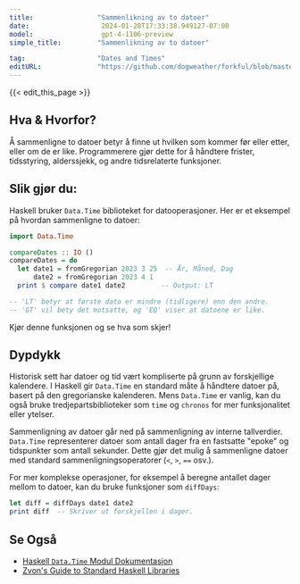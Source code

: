 ```yaml
---
title:                "Sammenlikning av to datoer"
date:                  2024-01-20T17:33:38.949127-07:00
model:                 gpt-4-1106-preview
simple_title:         "Sammenlikning av to datoer"

tag:                  "Dates and Times"
editURL:              "https://github.com/dogweather/forkful/blob/master/content/no/haskell/comparing-two-dates.md"
---
```


{{< edit_this_page >}}

## Hva & Hvorfor?

Å sammenligne to datoer betyr å finne ut hvilken som kommer før eller etter, eller om de er like. Programmerere gjør dette for å håndtere frister, tidsstyring, alderssjekk, og andre tidsrelaterte funksjoner.

## Slik gjør du:

Haskell bruker `Data.Time` biblioteket for datooperasjoner. Her er et eksempel på hvordan sammenligne to datoer:

```haskell
import Data.Time

compareDates :: IO ()
compareDates = do
  let date1 = fromGregorian 2023 3 25  -- År, Måned, Dag
      date2 = fromGregorian 2023 4 1
  print $ compare date1 date2         -- Output: LT

-- 'LT' betyr at første dato er mindre (tidligere) enn den andre.
-- 'GT' vil bety det motsatte, og 'EQ' viser at datoene er like.
```

Kjør denne funksjonen og se hva som skjer!

## Dypdykk

Historisk sett har datoer og tid vært kompliserte på grunn av forskjellige kalendere. I Haskell gir `Data.Time` en standard måte å håndtere datoer på, basert på den gregorianske kalenderen. Mens `Data.Time` er vanlig, kan du også bruke tredjepartsbiblioteker som `time` og `chronos` for mer funksjonalitet eller ytelser.

Sammenligning av datoer går ned på sammenligning av interne tallverdier. `Data.Time` representerer datoer som antall dager fra en fastsatte "epoke" og tidspunkter som antall sekunder. Dette gjør det mulig å sammenligne datoer med standard sammenligningsoperatorer (`<`, `>`, `==` osv.).

For mer komplekse operasjoner, for eksempel å beregne antallet dager mellom to datoer, kan du bruke funksjoner som `diffDays`:

```haskell
let diff = diffDays date1 date2
print diff  -- Skriver ut forskjellen i dager.
```

## Se Også

- [Haskell `Data.Time` Modul Dokumentasjon](https://hackage.haskell.org/package/time-1.9.3/docs/Data-Time.html)
- [Zvon's Guide to Standard Haskell Libraries](http://zvon.org/other/haskell/Outputglobal/index.html)
